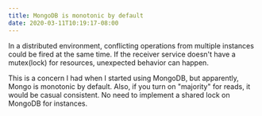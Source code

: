 ```yaml
---
title: MongoDB is monotonic by default
date: 2020-03-11T10:19:17-08:00
---
```

In a distributed environment, conflicting operations from multiple instances could be fired at the same time. If the receiver service doesn't have a mutex(lock) for resources, unexpected behavior can happen. 

This is a concern I had when I started using MongoDB, but apparently, Mongo is monotonic by default. Also, if you turn on "majority" for reads, it would be casual consistent. No need to implement a shared lock on MongoDB for instances.